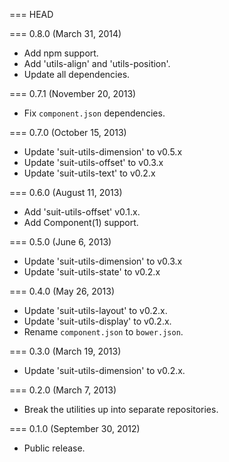=== HEAD

=== 0.8.0 (March 31, 2014)

* Add npm support.
* Add 'utils-align' and 'utils-position'.
* Update all dependencies.

=== 0.7.1 (November 20, 2013)

* Fix `component.json` dependencies.

=== 0.7.0 (October 15, 2013)

* Update 'suit-utils-dimension' to v0.5.x
* Update 'suit-utils-offset' to v0.3.x
* Update 'suit-utils-text' to v0.2.x

=== 0.6.0 (August 11, 2013)

* Add 'suit-utils-offset' v0.1.x.
* Add Component(1) support.

=== 0.5.0 (June 6, 2013)

* Update 'suit-utils-dimension' to v0.3.x
* Update 'suit-utils-state' to v0.2.x

=== 0.4.0 (May 26, 2013)

* Update 'suit-utils-layout' to v0.2.x.
* Update 'suit-utils-display' to v0.2.x.
* Rename `component.json` to `bower.json`.

=== 0.3.0 (March 19, 2013)

* Update 'suit-utils-dimension' to v0.2.x.

=== 0.2.0 (March 7, 2013)

* Break the utilities up into separate repositories.

=== 0.1.0 (September 30, 2012)

* Public release.
